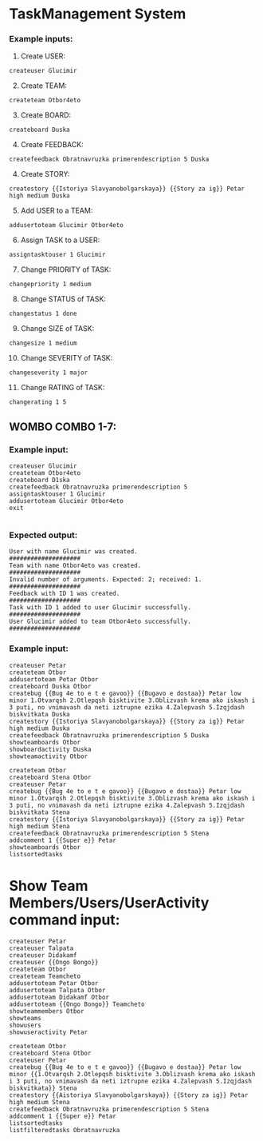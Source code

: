 # TaskManagement System

### Example inputs:

1. Create USER:

```
createuser Glucimir
```

2. Create TEAM:

```
createteam Otbor4eto
```

3. Create BOARD:

```
createboard Duska
```

4. Create FEEDBACK:

```
createfeedback Obratnavruzka primerendescription 5 Duska
```

4. Create STORY:

```
createstory {{Istoriya Slavyanobolgarskaya}} {{Story za ig}} Petar high medium Duska
```

5. Add USER to a TEAM:

```
addusertoteam Glucimir Otbor4eto
```

6. Assign TASK to a USER:

```
assigntasktouser 1 Glucimir
```

7. Change PRIORITY of TASK:

```
changepriority 1 medium
```

8. Change STATUS of TASK:

```
changestatus 1 done
```

9. Change SIZE of TASK:

```
changesize 1 medium
```

10. Change SEVERITY of TASK:

```
changeseverity 1 major
```

11. Change RATING of TASK:

```
changerating 1 5
```

## WOMBO COMBO 1-7:

### Example input:

```
createuser Glucimir
createteam Otbor4eto
createboard D1ska
createfeedback Obratnavruzka primerendescription 5
assigntasktouser 1 Glucimir
addusertoteam Glucimir Otbor4eto
exit


```

### Expected output:

```
User with name Glucimir was created.
####################
Team with name Otbor4eto was created.
####################
Invalid number of arguments. Expected: 2; received: 1.
####################
Feedback with ID 1 was created.
####################
Task with ID 1 added to user Glucimir successfully.
####################
User Glucimir added to team Otbor4eto successfully.
####################
```

### Example input:

```
createuser Petar
createteam Otbor
addusertoteam Petar Otbor
createboard Duska Otbor
createbug {{Bug 4e to e t e gavoo}} {{Bugavo e dostaa}} Petar low minor 1.Otvarqsh 2.Otlepqsh bisktivite 3.Oblizvash krema ako iskash i 3 puti, no vnimavash da neti iztrupne ezika 4.Zalepvash 5.Izqjdash biskvitkata Duska
createstory {{Istoriya Slavyanobolgarskaya}} {{Story za ig}} Petar high medium Duska
createfeedback Obratnavruzka primerendescription 5 Duska
showteamboards Otbor
showboardactivity Duska
showteamactivity Otbor
```

```
createteam Otbor
createboard Stena Otbor
createuser Petar
createbug {{Bug 4e to e t e gavoo}} {{Bugavo e dostaa}} Petar low minor 1.Otvarqsh 2.Otlepqsh bisktivite 3.Oblizvash krema ako iskash i 3 puti, no vnimavash da neti iztrupne ezika 4.Zalepvash 5.Izqjdash biskvitkata Stena
createstory {{Istoriya Slavyanobolgarskaya}} {{Story za ig}} Petar high medium Stena
createfeedback Obratnavruzka primerendescription 5 Stena
addcomment 1 {{Super e}} Petar
showteamboards Otbor
listsortedtasks
```

# Show Team Members/Users/UserActivity command input:

```
createuser Petar
createuser Talpata
createuser Didakamf
createuser {{Ongo Bongo}}
createteam Otbor
createteam Teamcheto
addusertoteam Petar Otbor
addusertoteam Talpata Otbor
addusertoteam Didakamf Otbor
addusertoteam {{Ongo Bongo}} Teamcheto
showteammembers Otbor
showteams
showusers
showuseractivity Petar

```

```
createteam Otbor
createboard Stena Otbor
createuser Petar
createbug {{Bug 4e to e t e gavoo}} {{Bugavo e dostaa}} Petar low minor {{1.Otvarqsh 2.Otlepqsh bisktivite 3.Oblizvash krema ako iskash i 3 puti, no vnimavash da neti iztrupne ezika 4.Zalepvash 5.Izqjdash biskvitkata}} Stena
createstory {{Aistoriya Slavyanobolgarskaya}} {{Story za ig}} Petar high medium Stena
createfeedback Obratnavruzka primerendescription 5 Stena
addcomment 1 {{Super e}} Petar
listsortedtasks
listfilteredtasks Obratnavruzka
```